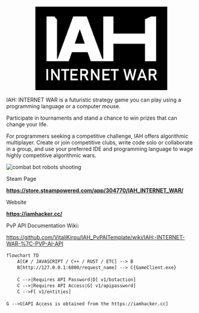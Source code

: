 <p align="center">  <img src="iah_logo.png" width="350" title="IAH: INTERNET WAR logo"/> </p>

IAH: INTERNET WAR is a futuristic strategy game you can play using a programming language or a computer mouse.

Participate in tournaments and stand a chance to win prizes that can change your life.

For programmers seeking a competitive challenge, IAH offers algorithmic multiplayer. Create or join competitive clubs, write code solo or collaborate in a group, and use your preferred IDE and programming language to wage highly competitive algorithmic wars.

<p align="left"><img src="GIF_1.gif" title="combat bot robots shooting"/> </p>

Steam Page

**https://store.steampowered.com/app/304770/IAH_INTERNET_WAR/**

Website

**https://iamhacker.cc/**


PvP API Documentation Wiki:

https://github.com/VitaliKirpu/IAH_PvPAITemplate/wiki/IAH:-INTERNET-WAR-%7C-PVP-AI-API
```mermaid
flowchart TD
    A[C# / JAVASCRIPT / C++ / RUST / ETC] --> B
    B[http://127.0.0.1:6800/request_name] --> C{GameClient.exe}

    C -->|Requires API Password|D[ v1/botaction]
    C -->|Requires API Access|G[ v1/apipassword]
    C -->F[ v1/entities]

G -->U[API Access is obtained from the https://iamhacker.cc]
```
